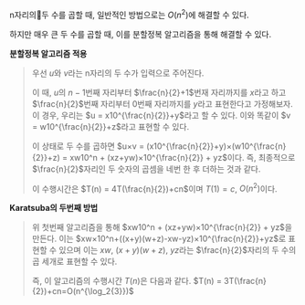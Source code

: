 n자리의두 수를 곱할 때, 일반적인 방법으로는 $O(n^2)$에 해결할 수 있다.

하지만 매우 큰 두 수를 곱할 때, 이를 분할정복 알고리즘을 통해 해결할 수 있다.

**분할정복 알고리즘 적용**
> 우선 $u$와 $v$라는 n자리의 두 수가 입력으로 주어진다.
> 
> 이 때, $u$의 $n-1$번째 자리부터 $\frac{n}{2}+1$번재 자리까지를 $x$라고 하고
> $\frac{n}{2}$번째 자리부터 $0$번째 자리까지를 $y$라고 표현한다고 가정해보자.
> 이 경우, 우리는 $u = x10^{\frac{n}{2}}+y$라고 할 수 있다.
> 이와 똑같이 $v = w10^{\frac{n}{2}}+z$라고 표현할 수 있다.
> 
> 이 상태로 두 수를 곱하면 $u×v = (x10^{\frac{n}{2}}+y)×(w10^{\frac{n}{2}}+z) = xw10^n + (xz+yw)×10^{\frac{n}{2}} + yz$이다.
> 즉, 최종적으로 $\frac{n}{2}$자리인 두 숫자의 곱셈을 네번 한 후 더하는 것과 같다.
> 
> 이 수행시간은 $T(n) = 4T(\frac{n}{2})+cn$이며 $T(1) = c$, $O(n^2)$이다.

**Karatsuba의 두번째 방법**
> 위 첫번째 알고리즘을 통해 $xw10^n + (xz+yw)×10^{\frac{n}{2}} + yz$을 만든다. 이는 $xw×10^n+((x+y)(w+z)-xw-yz)×10^{\frac{n}{2}}+yz$로 표현할 수 있으며 이는 $xw$, $(x+y)(w+z)$, $yz$라는 $\frac{n}{2}$자리의 두 수의 곱 세개로 표현할 수 있다.
> 
> 즉, 이 알고리즘의 수행시간 $T(n)$은 다음과 같다.
> $T(n) = 3T(\frac{n}{2})+cn=O(n^{\log_2{3}})$ 


